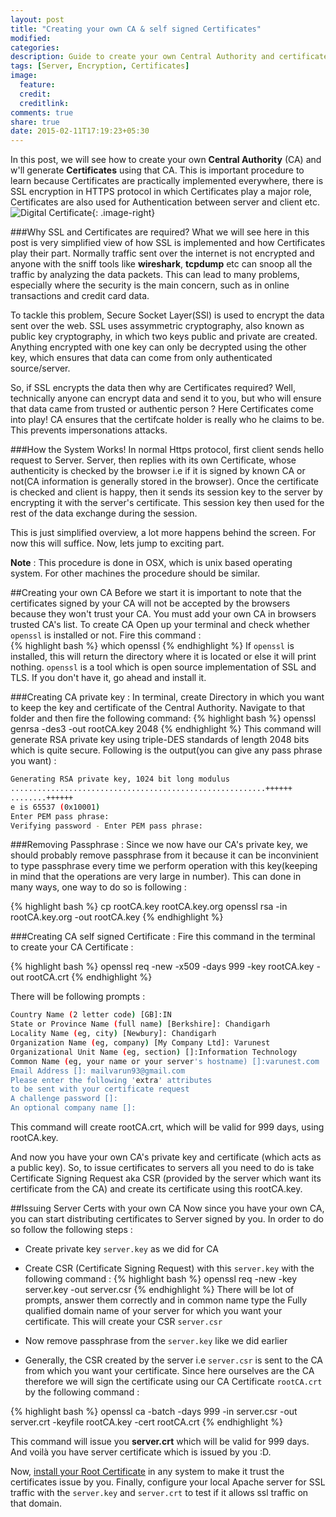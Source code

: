 ```yaml
---
layout: post
title: "Creating your own CA & self signed Certificates"
modified:
categories: 
description: Guide to create your own Central Authority and certificates signed by it.
tags: [Server, Encryption, Certificates]
image:
  feature:
  credit:
  creditlink:
comments: true
share: true
date: 2015-02-11T17:19:23+05:30
---
```

In this post, we will see how to create your own **Central Authority** (CA) and w'll generate **Certificates** using that CA. This is important procedure to learn because Certificates are practically implemented everywhere, there is SSL encryption in HTTPS protocol in which Certificates play a major role, Certificates are also used for Authentication between server and client etc. ![Digital Certificate]({{site.url}}/images/post-images/digitalcertificate.png){: .image-right} 

###Why SSL and Certificates are required?
What we will see here in this post is very simplified view of how SSL is implemented and how Certificates play their part. 
Normally traffic sent over the internet is not encrypted and anyone with the sniff tools like **wireshark**, **tcpdump** etc can snoop all the traffic by analyzing the data packets. This can lead to many problems, especially where the security is the main concern, such as in online transactions and credit card data. 

To tackle this problem, Secure Socket Layer(SSl) is used to encrypt the data sent over the web. SSL uses assymmetric cryptography, also known as public key cryptography, in which two keys public and private are created. Anything encrypted with one key can only be decrypted using the other key, which ensures that data can come from only authenticated source/server.

So, if SSL encrypts the data then why are Certificates required? Well, technically anyone can encrypt data and send it to you, but who will ensure that data came from trusted or authentic person ? Here Certificates come into play! CA ensures that the certifcate holder is really who he claims to be. This prevents  impersonations attacks.

###How the System Works!
In normal Https protocol, first client sends hello request to Server. Server, then replies with its own Certificate, whose authenticity is checked by the browser i.e if it is signed by known CA or not(CA information is generally stored in the browser). Once the certificate is checked and client is happy, then it sends its session key to the server by encrypting it with the server's certificate. This session key then used for the rest of the data exchange during the session.

This is just simplified overview, a lot more happens behind the screen. For now this will suffice. Now, lets jump to exciting part. 

**Note** : This procedure is done in OSX, which is unix based operating system. For other  machines the procedure should be similar.

##Creating your own CA
Before we start it is important to note that the certificates signed by your CA will not be accepted by the browsers because they won't trust your CA. You must add your own CA in browsers trusted CA's list. 
To create CA Open up your terminal and check whether `openssl` is installed or not. Fire this command :  
{% highlight bash %}
which openssl
{% endhighlight %}
If `openssl` is installed, this will return the directory where it is located or else it will print nothing. `openssl` is a tool which is open source implementation of SSL and TLS. If you don't have it, go ahead and install it.

###Creating CA private key :
In terminal, create Directory in which you want to keep the key and certificate of the Central Authority. Navigate to that folder and then fire the following command: 
{% highlight bash %}
openssl genrsa -des3 -out rootCA.key 2048
{% endhighlight %}
This command will generate RSA private key using triple-DES standards of length 2048 bits which is quite secure. Following is the output(you can give any pass phrase you want) : 

~~~ bash
Generating RSA private key, 1024 bit long modulus
.........................................................++++++
........++++++
e is 65537 (0x10001)
Enter PEM pass phrase:
Verifying password - Enter PEM pass phrase:
~~~

###Removing Passphrase : 
Since we now have our CA's private key, we should probably remove passphrase from it because it can be inconvinient to type passphrase every time we perform operation with this key(keeping in mind that the operations are very large in number). This can done in many ways, one way to do so is following : 

{% highlight bash %}
cp rootCA.key rootCA.key.org
openssl rsa -in rootCA.key.org -out rootCA.key
{% endhighlight %}

###Creating CA self signed Certificate :
Fire this command in the terminal to create your CA Certificate : 

{% highlight bash %}
openssl req  -new -x509 -days 999 -key rootCA.key -out rootCA.crt
{% endhighlight %}

There will be following prompts : 

~~~ bash
Country Name (2 letter code) [GB]:IN
State or Province Name (full name) [Berkshire]: Chandigarh
Locality Name (eg, city) [Newbury]: Chandigarh
Organization Name (eg, company) [My Company Ltd]: Varunest
Organizational Unit Name (eg, section) []:Information Technology
Common Name (eg, your name or your server's hostname) []:varunest.com
Email Address []: mailvarun93@gmail.com
Please enter the following 'extra' attributes
to be sent with your certificate request
A challenge password []:
An optional company name []:
~~~

This command will create rootCA.crt, which will be valid for 999 days, using rootCA.key.

And now you have your own CA's private key and certificate (which acts as a public key). So, to issue certificates to servers all you need to do is take Certificate Signing Request aka CSR (provided by the server which want its certificate from the CA) and create its certificate using this rootCA.key.

##Issuing Server Certs with your own CA
Now since you have your own CA, you can start distributing certificates to Server signed by you. In order to do so follow the following steps : 

* Create private key `server.key` as we did for CA
* Create CSR (Certificate Signing Request) with this `server.key` with the following command : 
{% highlight bash %}
openssl req -new -key server.key -out server.csr
{% endhighlight %}
   There will be lot of prompts, answer them correctly and in common name type the Fully qualified domain name of your server for which you want your certificate. This will create your CSR `server.csr`

* Now remove passphrase from the `server.key` like we did earlier
* Generally, the CSR created by the server i.e `server.csr` is sent to the CA from which you want your certificate. Since here ourselves are the CA therefore we will sign the certificate using our CA Certificate `rootCA.crt` by the following command : 

{% highlight bash %} 
openssl ca -batch -days 999 -in server.csr -out server.crt -keyfile rootCA.key -cert rootCA.crt
{% endhighlight %}

This command will issue you **server.crt** which will be valid for 999 days. And voilà you have server certificate which is issued by you :D.
 
Now, [install your Root Certificate]({{site.url}}/_posts/installing-root-ca-certificate-in-mac-osx/) in any system to make it trust the certificates issue by you. Finally, configure your local Apache server for SSL traffic with the `server.key` and `server.crt` to test if it allows ssl traffic on that domain.
